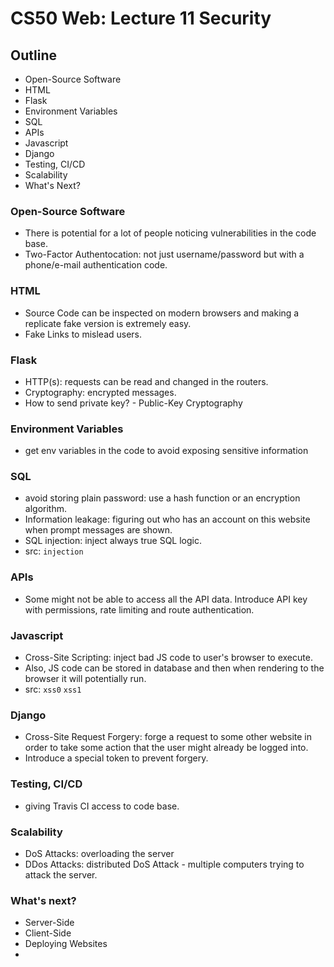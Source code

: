 # CS50 Web: Lecture 11 Security  

## Outline
* Open-Source Software 
* HTML 
* Flask 
* Environment Variables 
* SQL 
* APIs 
* Javascript 
* Django 
* Testing, CI/CD 
* Scalability 
* What's Next? 

### Open-Source Software 
* There is potential for a lot of people noticing vulnerabilities in the code base. 
* Two-Factor Authentocation: not just username/password but with a phone/e-mail authentication code.  

### HTML 
* Source Code can be inspected on modern browsers and making a replicate fake version is extremely easy. 
* Fake Links to mislead users. 

### Flask 
* HTTP(s): requests can be read and changed in the routers. 
* Cryptography: encrypted messages. 
* How to send private key? - Public-Key Cryptography 

### Environment Variables 
* get env variables in the code to avoid exposing sensitive information 

### SQL 
* avoid storing plain password: use a hash function or an encryption algorithm. 
* Information leakage: figuring out who has an account on this website when prompt messages are shown. 
* SQL injection: inject always true SQL logic.  
* src: `injection` 

### APIs 
* Some might not be able to access all the API data. Introduce API key with permissions, rate limiting and route authentication. 

### Javascript 
* Cross-Site Scripting: inject bad JS code to user's browser to execute. 
* Also, JS code can be stored in database and then when rendering to the browser it will potentially run. 
* src: `xss0` `xss1`

### Django 
* Cross-Site Request Forgery: forge a request to some other website in order to take some action that the user might already be logged into. 
* Introduce a special token to prevent forgery. 

### Testing, CI/CD 
* giving Travis CI access to code base. 

### Scalability
* DoS Attacks: overloading the server 
* DDos Attacks: distributed DoS Attack - multiple computers trying to attack the server. 

### What's next? 
* Server-Side
* Client-Side
* Deploying Websites 
* 
